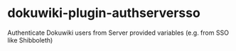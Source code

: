 # dokuwiki-plugin-authserversso
Authenticate Dokuwiki users from Server provided variables (e.g. from SSO like Shibboleth)
